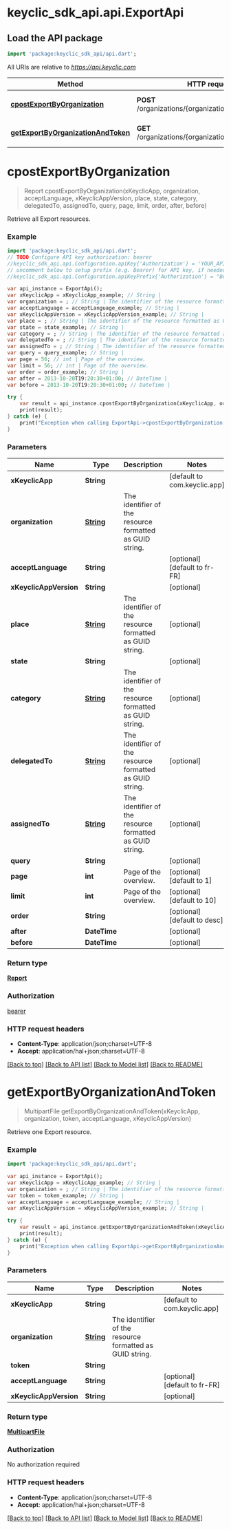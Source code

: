 # keyclic_sdk_api.api.ExportApi

## Load the API package
```dart
import 'package:keyclic_sdk_api/api.dart';
```

All URIs are relative to *https://api.keyclic.com*

Method | HTTP request | Description
------------- | ------------- | -------------
[**cpostExportByOrganization**](ExportApi.md#cpostExportByOrganization) | **POST** /organizations/{organization}/reports/exports | Retrieve all Export resources.
[**getExportByOrganizationAndToken**](ExportApi.md#getExportByOrganizationAndToken) | **GET** /organizations/{organization}/exports/{token} | Retrieve one Export resource.


# **cpostExportByOrganization**
> Report cpostExportByOrganization(xKeyclicApp, organization, acceptLanguage, xKeyclicAppVersion, place, state, category, delegatedTo, assignedTo, query, page, limit, order, after, before)

Retrieve all Export resources.

### Example 
```dart
import 'package:keyclic_sdk_api/api.dart';
// TODO Configure API key authorization: bearer
//keyclic_sdk_api.api.Configuration.apiKey{'Authorization'} = 'YOUR_API_KEY';
// uncomment below to setup prefix (e.g. Bearer) for API key, if needed
//keyclic_sdk_api.api.Configuration.apiKeyPrefix{'Authorization'} = "Bearer";

var api_instance = ExportApi();
var xKeyclicApp = xKeyclicApp_example; // String | 
var organization = ; // String | The identifier of the resource formatted as GUID string.
var acceptLanguage = acceptLanguage_example; // String | 
var xKeyclicAppVersion = xKeyclicAppVersion_example; // String | 
var place = ; // String | The identifier of the resource formatted as GUID string.
var state = state_example; // String | 
var category = ; // String | The identifier of the resource formatted as GUID string.
var delegatedTo = ; // String | The identifier of the resource formatted as GUID string.
var assignedTo = ; // String | The identifier of the resource formatted as GUID string.
var query = query_example; // String | 
var page = 56; // int | Page of the overview.
var limit = 56; // int | Page of the overview.
var order = order_example; // String | 
var after = 2013-10-20T19:20:30+01:00; // DateTime | 
var before = 2013-10-20T19:20:30+01:00; // DateTime | 

try { 
    var result = api_instance.cpostExportByOrganization(xKeyclicApp, organization, acceptLanguage, xKeyclicAppVersion, place, state, category, delegatedTo, assignedTo, query, page, limit, order, after, before);
    print(result);
} catch (e) {
    print("Exception when calling ExportApi->cpostExportByOrganization: $e\n");
}
```

### Parameters

Name | Type | Description  | Notes
------------- | ------------- | ------------- | -------------
 **xKeyclicApp** | **String**|  | [default to com.keyclic.app]
 **organization** | [**String**](.md)| The identifier of the resource formatted as GUID string. | 
 **acceptLanguage** | **String**|  | [optional] [default to fr-FR]
 **xKeyclicAppVersion** | **String**|  | [optional] 
 **place** | [**String**](.md)| The identifier of the resource formatted as GUID string. | [optional] 
 **state** | **String**|  | [optional] 
 **category** | [**String**](.md)| The identifier of the resource formatted as GUID string. | [optional] 
 **delegatedTo** | [**String**](.md)| The identifier of the resource formatted as GUID string. | [optional] 
 **assignedTo** | [**String**](.md)| The identifier of the resource formatted as GUID string. | [optional] 
 **query** | **String**|  | [optional] 
 **page** | **int**| Page of the overview. | [optional] [default to 1]
 **limit** | **int**| Page of the overview. | [optional] [default to 10]
 **order** | **String**|  | [optional] [default to desc]
 **after** | **DateTime**|  | [optional] 
 **before** | **DateTime**|  | [optional] 

### Return type

[**Report**](Report.md)

### Authorization

[bearer](../README.md#bearer)

### HTTP request headers

 - **Content-Type**: application/json;charset=UTF-8
 - **Accept**: application/hal+json;charset=UTF-8

[[Back to top]](#) [[Back to API list]](../README.md#documentation-for-api-endpoints) [[Back to Model list]](../README.md#documentation-for-models) [[Back to README]](../README.md)

# **getExportByOrganizationAndToken**
> MultipartFile getExportByOrganizationAndToken(xKeyclicApp, organization, token, acceptLanguage, xKeyclicAppVersion)

Retrieve one Export resource.

### Example 
```dart
import 'package:keyclic_sdk_api/api.dart';

var api_instance = ExportApi();
var xKeyclicApp = xKeyclicApp_example; // String | 
var organization = ; // String | The identifier of the resource formatted as GUID string.
var token = token_example; // String | 
var acceptLanguage = acceptLanguage_example; // String | 
var xKeyclicAppVersion = xKeyclicAppVersion_example; // String | 

try { 
    var result = api_instance.getExportByOrganizationAndToken(xKeyclicApp, organization, token, acceptLanguage, xKeyclicAppVersion);
    print(result);
} catch (e) {
    print("Exception when calling ExportApi->getExportByOrganizationAndToken: $e\n");
}
```

### Parameters

Name | Type | Description  | Notes
------------- | ------------- | ------------- | -------------
 **xKeyclicApp** | **String**|  | [default to com.keyclic.app]
 **organization** | [**String**](.md)| The identifier of the resource formatted as GUID string. | 
 **token** | **String**|  | 
 **acceptLanguage** | **String**|  | [optional] [default to fr-FR]
 **xKeyclicAppVersion** | **String**|  | [optional] 

### Return type

[**MultipartFile**](File.md)

### Authorization

No authorization required

### HTTP request headers

 - **Content-Type**: application/json;charset=UTF-8
 - **Accept**: application/hal+json;charset=UTF-8

[[Back to top]](#) [[Back to API list]](../README.md#documentation-for-api-endpoints) [[Back to Model list]](../README.md#documentation-for-models) [[Back to README]](../README.md)

